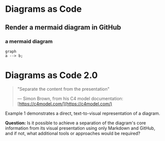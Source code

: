 # Diagrams as Code

## Render a mermaid diagram in GitHub
### a mermaid diagram

```mermaid
graph 
a --> b;
```

# Diagrams as Code 2.0
> "Separate the content from the presentation"
>
> — Simon Brown, from his C4 model documentation: [https://c4model.com/](https://c4model.com/)

Example 1 demonstrates a direct, text-to-visual representation of a diagram.

**Question:** Is it possible to achieve a separation of the diagram's core information from its visual presentation using only Markdown and GitHub, and if not, what additional tools or approaches would be required?
